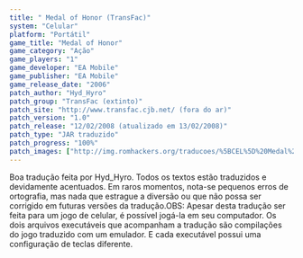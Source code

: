 ```yaml
---
title: " Medal of Honor (TransFac)"
system: "Celular"
platform: "Portátil"
game_title: "Medal of Honor"
game_category: "Ação"
game_players: "1"
game_developer: "EA Mobile"
game_publisher: "EA Mobile"
game_release_date: "2006"
patch_author: "Hyd_Hyro"
patch_group: "TransFac (extinto)"
patch_site: "http://www.transfac.cjb.net/ (fora do ar)"
patch_version: "1.0"
patch_release: "12/02/2008 (atualizado em 13/02/2008)"
patch_type: "JAR traduzido"
patch_progress: "100%"
patch_images: ["http://img.romhackers.org/traducoes/%5BCEL%5D%20Medal%20of%20Honor%20-%20TransFac%20-%201.png","http://img.romhackers.org/traducoes/%5BCEL%5D%20Medal%20of%20Honor%20-%20TransFac%20-%202.png","http://img.romhackers.org/traducoes/%5BCEL%5D%20Medal%20of%20Honor%20-%20TransFac%20-%203.png"]
---
```

Boa tradução feita por Hyd_Hyro. Todos os textos estão traduzidos e devidamente acentuados. Em raros momentos, nota-se pequenos erros de ortografia, mas nada que estrague a diversão ou que não possa ser corrigido em futuras versões da tradução.OBS: Apesar desta tradução ser feita para um jogo de celular, é possível jogá-la em seu computador. Os dois arquivos executáveis que acompanham a tradução são compilações do jogo traduzido com um emulador. E cada executável possui uma configuração de teclas diferente.